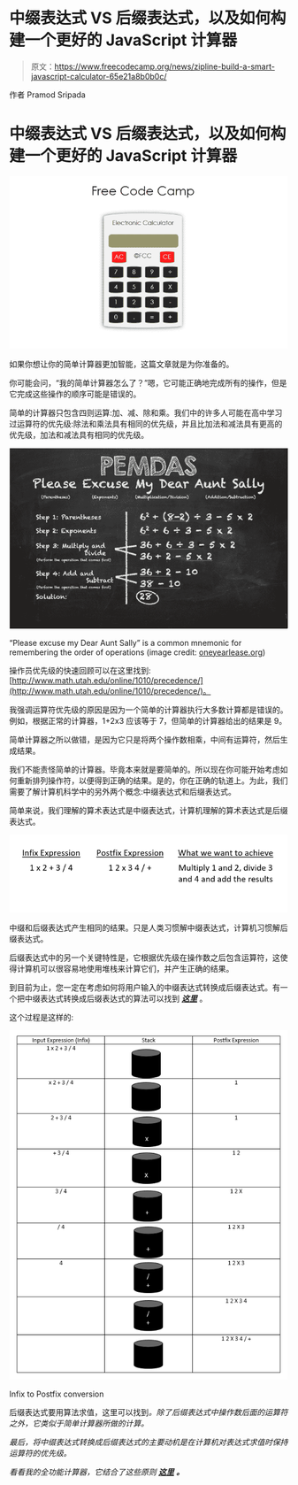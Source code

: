 # 中缀表达式 VS 后缀表达式，以及如何构建一个更好的 JavaScript 计算器

> 原文：<https://www.freecodecamp.org/news/zipline-build-a-smart-javascript-calculator-65e21a8b0b0c/>

作者 Pramod Sripada

# 中缀表达式 VS 后缀表达式，以及如何构建一个更好的 JavaScript 计算器

![1*6YO8587U_vTxqVw-OUiqsA](img/d733c495d5f2d5373461505d075eb8bd.png)

如果你想让你的简单计算器更加智能，这篇文章就是为你准备的。

你可能会问，“我的简单计算器怎么了？”嗯，它可能正确地完成所有的操作，但是它完成这些操作的顺序可能是错误的。

简单的计算器只包含四则运算:加、减、除和乘。我们中的许多人可能在高中学习过运算符的优先级:除法和乘法具有相同的优先级，并且比加法和减法具有更高的优先级，加法和减法具有相同的优先级。

![1*R9O-cK8n4URxuGQPV1Sdfw](img/b36a0403d5f1e5e5e614ba5a8f58fdf5.png)

“Please excuse my Dear Aunt Sally” is a common mnemonic for remembering the order of operations (image credit: [oneyearlease.org](http://www.oneyearlease.org/))

操作员优先级的快速回顾可以在这里找到:[http://www.math.utah.edu/online/1010/precedence/](http://www.math.utah.edu/online/1010/precedence/)。

我强调运算符优先级的原因是因为一个简单的计算器执行大多数计算都是错误的。例如，根据正常的计算器，1+2x3 应该等于 7，但简单的计算器给出的结果是 9。

简单计算器之所以做错，是因为它只是将两个操作数相乘，中间有运算符，然后生成结果。

我们不能责怪简单的计算器。毕竟本来就是要简单的。所以现在你可能开始考虑如何重新排列操作符，以便得到正确的结果。是的，你在正确的轨道上。为此，我们需要了解计算机科学中的另外两个概念:中缀表达式和后缀表达式。

简单来说，我们理解的算术表达式是中缀表达式，计算机理解的算术表达式是后缀表达式。

![1*uB6KUeJDoLWyLUt244Cqsw](img/2d394339074179b6897236b77741f138.png)

中缀和后缀表达式产生相同的结果。只是人类习惯解中缀表达式，计算机习惯解后缀表达式。

后缀表达式中的另一个关键特性是，它根据优先级在操作数之后包含运算符，这使得计算机可以很容易地使用堆栈来计算它们，并产生正确的结果。

到目前为止，您一定在考虑如何将用户输入的中缀表达式转换成后缀表达式。有一个把中缀表达式转换成后缀表达式的算法可以找到 [***这里***](http://csis.pace.edu/~wolf/CS122/infix-postfix.htm) 。

这个过程是这样的:

![1*oNj492e1yJgzrFqFS74CYg](img/93bf8bca368631b3aada0bafdc47d2f5.png)

Infix to Postfix conversion

后缀表达式要用算法求值，这里可以找到[](http://scriptasylum.com/tutorials/infix_postfix/algorithms/postfix-evaluation/)*。除了后缀表达式中操作数后面的运算符之外，它类似于简单计算器所做的计算。*

*最后，将中缀表达式转换成后缀表达式的主要动机是在计算机对表达式求值时保持运算符的优先级。*

*看看我的全功能计算器，它结合了这些原则 [***这里***](http://codepen.io/pramodvspk/full/RWzxgK/) ***。****